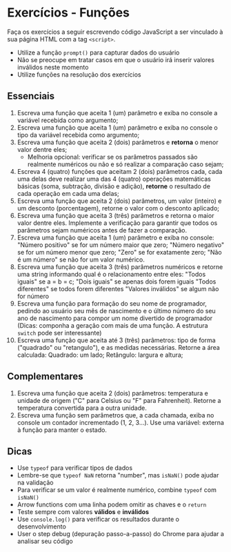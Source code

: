 # Exercícios - Funções

Faça os exercícios a seguir escrevendo código JavaScript a ser vinculado à sua página HTML com a tag `<script>`.

-   Utilize a função `prompt()` para capturar dados do usuário
-   Não se preocupe em tratar casos em que o usuário irá inserir valores inválidos neste momento
-   Utilize funções na resolução dos exercícios

## Essenciais

1. Escreva uma função que aceita 1 (um) parâmetro e exiba no console a variável recebida como argumento;
2. Escreva uma função que aceita 1 (um) parâmetro e exiba no console o tipo da variável recebida como argumento;
3. Escreva uma função que aceita 2 (dois) parâmetros e **retorna** o menor valor dentre eles;
    - Melhoria opcional: verificar se os parâmetros passados são realmente numéricos ou não e só realizar a comparação caso sejam;
4. Escreva 4 (quatro) funções que aceitam 2 (dois) parâmetros cada, cada uma delas deve realizar uma das 4 (quatro) operações matemáticas básicas (soma, subtração, divisão e adição), **retorne** o resultado de cada operação em cada uma delas;
5. Escreva uma função que aceita 2 (dois) parâmetros, um valor (inteiro) e um desconto (porcentagem), retorne o valor com o desconto aplicado;
6. Escreva uma função que aceita 3 (três) parâmetros e retorna o maior valor dentre eles. Implemente a verificação para garantir que todos os parâmetros sejam numéricos antes de fazer a comparação.
7. Escreva uma função que aceita 1 (um) parâmetro e exiba no console: "Número positivo" se for um número maior que zero; "Número negativo" se for um número menor que zero; "Zero" se for exatamente zero; "Não é um número" se não for um valor numérico.
8. Escreva uma função que aceita 3 (três) parâmetros numéricos e retorne uma string informando qual é o relacionamento entre eles:
   "Todos iguais" se a = b = c; "Dois iguais" se apenas dois forem iguais
   "Todos diferentes" se todos forem diferentes
   "Valores inválidos" se algum não for número
9. Escreva uma função para formação do seu nome de programador, pedindo ao usuário seu mês de nascimento e o último número do seu ano de nascimento para compor um nome divertido de programador (Dicas: componha a geração com mais de uma função. A estrutura `switch` pode ser interessante)
10. Escreva uma função que aceita até 3 (três) parâmetros: tipo de forma ("quadrado" ou "retangulo"), e as medidas necessárias. Retorne a área calculada: Quadrado: um lado; Retângulo: largura e altura;

## Complementares

1. Escreva uma função que aceita 2 (dois) parâmetros: temperatura e unidade de origem ("C" para Celsius ou "F" para Fahrenheit). Retorne a temperatura convertida para a outra unidade.
2. Escreva uma função sem parâmetros que, a cada chamada, exiba no console um contador incrementado (1, 2, 3...). Use uma variável: externa à função para manter o estado.

## Dicas

-   Use `typeof` para verificar tipos de dados
-   Lembre-se que `typeof NaN` retorna "number", mas `isNaN()` pode ajudar na validação
-   Para verificar se um valor é realmente numérico, combine `typeof` com `isNaN()`
-   Arrow functions com uma linha podem omitir as chaves e o `return`
-   Teste sempre com valores **válidos** e **inválidos**
-   Use `console.log()` para verificar os resultados durante o desenvolvimento
-   User o step debug (depuração passo-a-passo) do Chrome para ajudar a analisar seu código
